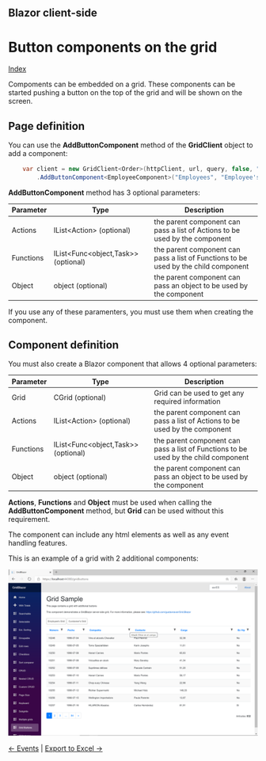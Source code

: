 ## Blazor client-side

# Button components on the grid

[Index](Documentation.md)

Compoments can be embedded on a grid. These components can be started pushing a button on the top of the grid and will be shown on the screen.

## Page definition

You can use the **AddButtonComponent** method of the **GridClient** object to add a component:
```c#
    var client = new GridClient<Order>(httpClient, url, query, false, "ordersGrid", Columns, locale)
        .AddButtonComponent<EmployeeComponent>("Employees", "Employee's Grid");
```

**AddButtonComponent** method has 3 optional parameters:

Parameter | Type | Description
--------- | ---- | -----------
Actions | IList<Action<object>> (optional) | the parent component can pass a list of Actions to be used by the component
Functions | IList<Func<object,Task>> (optional) | the parent component can pass a list of Functions to be used by the child component
Object | object (optional) | the parent component can pass an object to be used by the component

If you use any of these paramenters, you must use them when creating the component.

## Component definition

You must also create a Blazor component that allows 4 optional parameters:

Parameter | Type | Description
--------- | ---- | -----------
Grid | CGrid<T> (optional) | Grid can be used to get any required information
Actions | IList<Action<object>> (optional) | the parent component can pass a list of Actions to be used by the component
Functions | IList<Func<object,Task>> (optional) | the parent component can pass a list of Functions to be used by the child component
Object | object (optional) | the parent component can pass an object to be used by the component

**Actions**, **Functions** and **Object** must be used when calling the **AddButtonComponent** method, but **Grid** can be used without this requirement.
 
The component can include any html elements as well as any event handling features.

This is an example of a grid with 2 additional components:

![](../images/Button_components.png)


[<- Events](Events.md) | [Export to Excel ->](Excel_export.md)